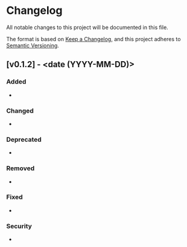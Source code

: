 # Changelog

All notable changes to this project will be documented in this file.

The format is based on [Keep a Changelog](https://keepachangelog.com/en/1.1.0/),
and this project adheres to [Semantic Versioning](https://semver.org/spec/v2.0.0.html).

## [v0.1.2] - <date (YYYY-MM-DD)>

### Added <!-- for new features -->

- 

### Changed <!-- for changes in existing functionality -->

- 

### Deprecated <!-- for soon-to-be removed features -->

- 

### Removed <!-- for now removed features -->

- 

### Fixed <!-- for any bug fixes -->

- 

### Security <!-- in case of vulnerabilities -->

- 

